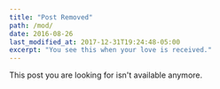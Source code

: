 ```yaml
---
title: "Post Removed"
path: /mod/
date: 2016-08-26
last_modified_at: 2017-12-31T19:24:48-05:00
excerpt: "You see this when your love is received."
---
```


This post you are looking for isn't available anymore.
